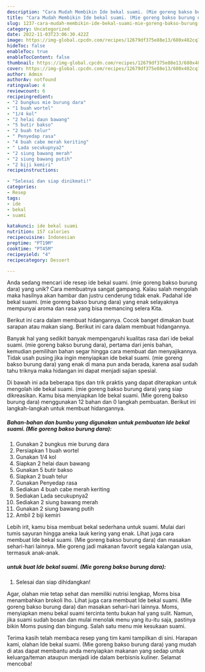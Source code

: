 ```yaml
---
description: "Cara Mudah Membikin Ide bekal suami. (Mie goreng bakso burung dara) yang Lezat"
title: "Cara Mudah Membikin Ide bekal suami. (Mie goreng bakso burung dara) yang Lezat"
slug: 1237-cara-mudah-membikin-ide-bekal-suami-mie-goreng-bakso-burung-dara-yang-lezat
category: Uncategorized
date: 2022-11-03T23:06:30.422Z
image: https://img-global.cpcdn.com/recipes/12679df375e88e13/680x482cq70/ide-bekal-suami-mie-goreng-bakso-burung-dara-foto-resep-utama.jpg
hideToc: false
enableToc: true
enableTocContent: false
thumbnail: https://img-global.cpcdn.com/recipes/12679df375e88e13/680x482cq70/ide-bekal-suami-mie-goreng-bakso-burung-dara-foto-resep-utama.jpg
cover: https://img-global.cpcdn.com/recipes/12679df375e88e13/680x482cq70/ide-bekal-suami-mie-goreng-bakso-burung-dara-foto-resep-utama.jpg
author: Admin
authorAv: notfound
ratingvalue: 4
reviewcount: 6
recipeingredient:
- "2 bungkus mie burung dara"
- "1 buah wortel"
- "1/4 kol"
- "2 helai daun bawang"
- "5 butir bakso"
- "2 buah telur"
- " Penyedap rasa"
- "4 buah cabe merah keriting"
- " Lada secukupnya2"
- "2 siung bawang merah"
- "2 siung bawang putih"
- "2 biji kemiri"
recipeinstructions:

- "Selesai dan siap dinikmati!"
categories:
- Resep
tags:
- ide
- bekal
- suami

katakunci: ide bekal suami 
nutrition: 157 calories
recipecuisine: Indonesian
preptime: "PT19M"
cooktime: "PT45M"
recipeyield: "4"
recipecategory: Dessert

---
```





Anda sedang mencari ide resep ide bekal suami. (mie goreng bakso burung dara) yang unik? Cara membuatnya sangat gampang. Kalau salah mengolah maka hasilnya akan hambar dan justru cenderung tidak enak. Padahal ide bekal suami. (mie goreng bakso burung dara) yang enak selayaknya mempunyai aroma dan rasa yang bisa memancing selera Kita.





Berikut ini cara dalam membuat hidangannya. Cocok banget dimakan buat sarapan atau makan siang. Berikut ini cara dalam membuat hidangannya.

Banyak hal yang sedikit banyak mempengaruhi kualitas rasa dari ide bekal suami. (mie goreng bakso burung dara), pertama dari jenis bahan, kemudian pemilihan bahan segar hingga cara membuat dan menyajikannya. Tidak usah pusing jika ingin menyiapkan ide bekal suami. (mie goreng bakso burung dara) yang enak di mana pun anda berada, karena asal sudah tahu triknya maka hidangan ini dapat menjadi sajian spesial.






Di bawah ini ada beberapa tips dan trik praktis yang dapat diterapkan untuk mengolah ide bekal suami. (mie goreng bakso burung dara) yang siap dikreasikan. Kamu bisa menyiapkan Ide bekal suami. (Mie goreng bakso burung dara) menggunakan 12 bahan dan 0 langkah pembuatan. Berikut ini langkah-langkah untuk membuat hidangannya.

<!--inarticleads1-->

##### Bahan-bahan dan bumbu yang digunakan untuk pembuatan Ide bekal suami. (Mie goreng bakso burung dara):

1. Gunakan 2 bungkus mie burung dara
1. Persiapkan 1 buah wortel
1. Gunakan 1/4 kol
1. Siapkan 2 helai daun bawang
1. Gunakan 5 butir bakso
1. Siapkan 2 buah telur
1. Gunakan  Penyedap rasa
1. Sediakan 4 buah cabe merah keriting
1. Sediakan  Lada secukupnya2
1. Sediakan 2 siung bawang merah
1. Gunakan 2 siung bawang putih
1. Ambil 2 biji kemiri


Lebih irit, kamu bisa membuat bekal sederhana untuk suami. Mulai dari tumis sayuran hingga aneka lauk kering yang enak. Lihat juga cara membuat Ide bekal suami. (Mie goreng bakso burung dara) dan masakan sehari-hari lainnya. Mie goreng jadi makanan favorit segala kalangan usia, termasuk anak-anak. 

<!--inarticleads2-->

#####  untuk buat Ide bekal suami. (Mie goreng bakso burung dara):


1. Selesai dan siap dihidangkan!

Agar, olahan mie tetap sehat dan memiliki nutrisi lengkap, Moms bisa menambahkan brokoli lho. Lihat juga cara membuat Ide bekal suami. (Mie goreng bakso burung dara) dan masakan sehari-hari lainnya. Moms, menyiapkan menu bekal suami tercinta tentu bukan hal yang sulit. Namun, jika suami sudah bosan dan mulai menolak menu yang itu-itu saja, pastinya bikin Moms pusing dan bingung. Salah satu menu mie kesukaan suami. 

Terima kasih telah membaca resep yang tim kami tampilkan di sini. Harapan kami, olahan Ide bekal suami. (Mie goreng bakso burung dara) yang mudah di atas dapat membantu anda menyiapkan makanan yang sedap untuk keluarga/teman ataupun menjadi ide dalam berbisnis kuliner. Selamat mencoba!
